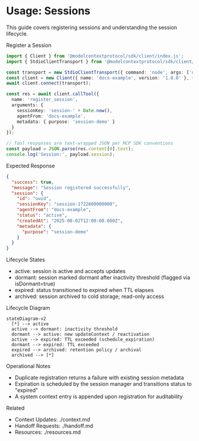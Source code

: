 # Usage: Sessions

This guide covers registering sessions and understanding the session lifecycle.

Register a Session
```ts
import { Client } from '@modelcontextprotocol/sdk/client/index.js';
import { StdioClientTransport } from '@modelcontextprotocol/sdk/client/stdio.js';

const transport = new StdioClientTransport({ command: 'node', args: ['dist/server.js'] });
const client = new Client({ name: 'docs-example', version: '1.0.0' }, { capabilities: {} });
await client.connect(transport);

const res = await client.callTool({
  name: 'register_session',
  arguments: {
    sessionKey: 'session-' + Date.now(),
    agentFrom: 'docs-example',
    metadata: { purpose: 'session-demo' }
  }
});

// Tool responses are text-wrapped JSON per MCP SDK conventions
const payload = JSON.parse(res.content[0].text);
console.log('Session:', payload.session);
```

Expected Response
```json
{
  "success": true,
  "message": "Session registered successfully",
  "session": {
    "id": "uuid",
    "sessionKey": "session-1722600000000",
    "agentFrom": "docs-example",
    "status": "active",
    "createdAt": "2025-08-02T12:00:00.000Z",
    "metadata": {
      "purpose": "session-demo"
    }
  }
}
```

Lifecycle States
- active: session is active and accepts updates
- dormant: session marked dormant after inactivity threshold (flagged via isDormant=true)
- expired: status transitioned to expired when TTL elapses
- archived: session archived to cold storage; read-only access

Lifecycle Diagram
```mermaid
stateDiagram-v2
  [*] --> active
  active --> dormant: inactivity threshold
  dormant --> active: new updateContext / reactivation
  active --> expired: TTL exceeded (schedule_expiration)
  dormant --> expired: TTL exceeded
  expired --> archived: retention policy / archival
  archived --> [*]
```

Operational Notes
- Duplicate registration returns a failure with existing session metadata
- Expiration is scheduled by the session manager and transitions status to "expired"
- A system context entry is appended upon registration for auditability

Related
- Context Updates: ./context.md
- Handoff Requests: ./handoff.md
- Resources: ./resources.md